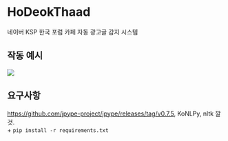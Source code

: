 # HoDeokThaad
네이버 KSP 한국 포럼 카페 자동 광고글 감지 시스템

## 작동 예시
![](https://cdn.discordapp.com/attachments/721006875122073650/798896072184823838/unknown.png)

## 요구사항
https://github.com/jpype-project/jpype/releases/tag/v0.7.5, KoNLPy, nltk 깔 것.  
\+ `pip install -r requirements.txt`
